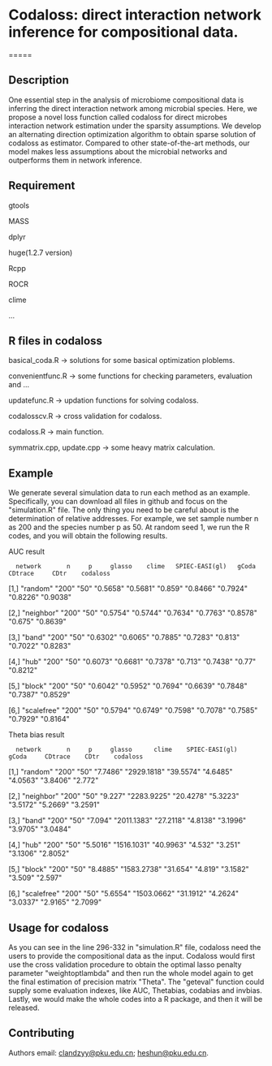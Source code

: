 # Codaloss: direct interaction network inference for compositional data.
=====

Description
-----
One essential step in the analysis of microbiome compositional data is inferring the direct interaction network among microbial species. Here, we propose a novel loss function called codaloss for direct microbes interaction network estimation under the sparsity assumptions. We develop an alternating direction optimization algorithm to obtain sparse solution of codaloss as estimator. Compared to other state-of-the-art methods, our model makes less assumptions about the microbial networks and outperforms them in network inference.

Requirement
------
gtools 

MASS 

dplyr 

huge(1.2.7 version) 

Rcpp 

ROCR 

clime 

...

R files in codaloss
-----
basical_coda.R -> solutions for some basical optimization ploblems. 

convenientfunc.R -> some functions for checking parameters, evaluation and ... 

updatefunc.R -> updation functions for solving codaloss. 

codalosscv.R -> cross validation for codaloss. 

codaloss.R -> main function. 

symmatrix.cpp, update.cpp -> some heavy matrix calculation. 

Example
-----
We generate several simulation data to run each method as an example. Specifically, you can download all files in github and focus on the "simulation.R" file. The only thing you need to be careful about is the determination of relative addresses. For example, we set sample number n as 200 and the species number p as 50. At random seed 1, we run the R codes, and you will obtain the following results. 

AUC result

      network       n     p     glasso    clime   SPIEC-EASI(gl)   gCoda    CDtrace     CDtr    codaloss
      
[1,] "random"     "200"  "50"  "0.5658"  "0.5681"  "0.859"        "0.8466"  "0.7924"  "0.8226"  "0.9038"

[2,] "neighbor"   "200"  "50"  "0.5754"  "0.5744"  "0.7634"       "0.7763"  "0.8578"  "0.675"   "0.8639"

[3,] "band"       "200"  "50"  "0.6302"  "0.6065"  "0.7885"       "0.7283"  "0.813"   "0.7022"  "0.8283"

[4,] "hub"        "200"  "50"  "0.6073"  "0.6681"  "0.7378"       "0.713"   "0.7438"  "0.77"    "0.8212"

[5,] "block"      "200"  "50"  "0.6042"  "0.5952"  "0.7694"       "0.6639"  "0.7848"  "0.7387"  "0.8529"

[6,] "scalefree"  "200"  "50"  "0.5794"  "0.6749"  "0.7598"       "0.7078"  "0.7585"  "0.7929"  "0.8164"

Theta bias result

      network       n     p     glasso      clime    SPIEC-EASI(gl)    gCoda     CDtrace    CDtr    codaloss
      
[1,] "random"     "200"  "50"  "7.7486"  "2929.1818"  "39.5574"       "4.6485"  "4.0563"  "3.8406"  "2.772" 

[2,] "neighbor"   "200"  "50"  "9.227"   "2283.9225"  "20.4278"       "5.3223"  "3.5172"  "5.2669"  "3.2591"

[3,] "band"       "200"  "50"  "7.094"   "2011.1383"  "27.2118"       "4.8138"  "3.1996"  "3.9705"  "3.0484"

[4,] "hub"        "200"  "50"  "5.5016"  "1516.1031"  "40.9963"       "4.532"   "3.251"   "3.1306"  "2.8052"

[5,] "block"      "200"  "50"  "8.4885"  "1583.2738"  "31.654"        "4.819"   "3.1582"  "3.509"   "2.597" 

[6,] "scalefree"  "200"  "50"  "5.6554"  "1503.0662"  "31.1912"       "4.2624"  "3.0337"  "2.9165"  "2.7099"

Usage for codaloss
-----
As you can see in the line 296-332 in "simulation.R" file, codaloss need the users to provide the compositional data as the input. Codaloss would first use the cross validation procedure to obtain the optimal lasso penalty parameter "weightoptlambda" and then run the whole model again to get the final estimation of precision matrix "Theta". The "geteval" function could supply some evaluation indexes, like AUC, Thetabias, codabias and invbias. Lastly, we would make the whole codes into a R package, and then it will be released. 

Contributing
-----
Authors email: clandzyy@pku.edu.cn; heshun@pku.edu.cn.
